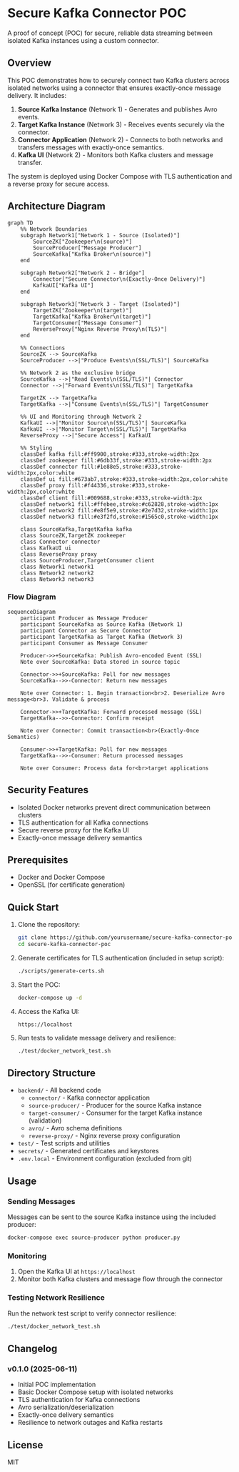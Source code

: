 # Secure Kafka Connector POC

A proof of concept (POC) for secure, reliable data streaming between isolated Kafka instances using a custom connector.

## Overview

This POC demonstrates how to securely connect two Kafka clusters across isolated networks using a connector that ensures exactly-once message delivery. It includes:

1. **Source Kafka Instance** (Network 1) - Generates and publishes Avro events.
2. **Target Kafka Instance** (Network 3) - Receives events securely via the connector.
3. **Connector Application** (Network 2) - Connects to both networks and transfers messages with exactly-once semantics.
4. **Kafka UI** (Network 2) - Monitors both Kafka clusters and message transfer.

The system is deployed using Docker Compose with TLS authentication and a reverse proxy for secure access.

## Architecture Diagram

```mermaid
graph TD
    %% Network Boundaries
    subgraph Network1["Network 1 - Source (Isolated)"]
        SourceZK["Zookeeper\n(source)"]
        SourceProducer["Message Producer"]
        SourceKafka["Kafka Broker\n(source)"]
    end

    subgraph Network2["Network 2 - Bridge"]
        Connector["Secure Connector\n(Exactly-Once Delivery)"]
        KafkaUI["Kafka UI"]
    end

    subgraph Network3["Network 3 - Target (Isolated)"]
        TargetZK["Zookeeper\n(target)"]
        TargetKafka["Kafka Broker\n(target)"]
        TargetConsumer["Message Consumer"]
        ReverseProxy["Nginx Reverse Proxy\n(TLS)"]
    end

    %% Connections
    SourceZK --> SourceKafka
    SourceProducer -->|"Produce Events\n(SSL/TLS)"| SourceKafka
    
    %% Network 2 as the exclusive bridge
    SourceKafka -->|"Read Events\n(SSL/TLS)"| Connector
    Connector -->|"Forward Events\n(SSL/TLS)"| TargetKafka
    
    TargetZK --> TargetKafka
    TargetKafka -->|"Consume Events\n(SSL/TLS)"| TargetConsumer
    
    %% UI and Monitoring through Network 2
    KafkaUI -->|"Monitor Source\n(SSL/TLS)"| SourceKafka
    KafkaUI -->|"Monitor Target\n(SSL/TLS)"| TargetKafka
    ReverseProxy -->|"Secure Access"| KafkaUI

    %% Styling
    classDef kafka fill:#ff9900,stroke:#333,stroke-width:2px
    classDef zookeeper fill:#6db33f,stroke:#333,stroke-width:2px
    classDef connector fill:#1e88e5,stroke:#333,stroke-width:2px,color:white
    classDef ui fill:#673ab7,stroke:#333,stroke-width:2px,color:white
    classDef proxy fill:#f44336,stroke:#333,stroke-width:2px,color:white
    classDef client fill:#009688,stroke:#333,stroke-width:2px
    classDef network1 fill:#ffebee,stroke:#c62828,stroke-width:1px
    classDef network2 fill:#e8f5e9,stroke:#2e7d32,stroke-width:1px
    classDef network3 fill:#e3f2fd,stroke:#1565c0,stroke-width:1px
    
    class SourceKafka,TargetKafka kafka
    class SourceZK,TargetZK zookeeper
    class Connector connector
    class KafkaUI ui
    class ReverseProxy proxy
    class SourceProducer,TargetConsumer client
    class Network1 network1
    class Network2 network2
    class Network3 network3
```

### Flow Diagram

```mermaid
sequenceDiagram
    participant Producer as Message Producer
    participant SourceKafka as Source Kafka (Network 1)
    participant Connector as Secure Connector
    participant TargetKafka as Target Kafka (Network 3)
    participant Consumer as Message Consumer

    Producer->>+SourceKafka: Publish Avro-encoded Event (SSL)
    Note over SourceKafka: Data stored in source topic
    
    Connector->>+SourceKafka: Poll for new messages
    SourceKafka-->>-Connector: Return new messages
    
    Note over Connector: 1. Begin transaction<br>2. Deserialize Avro message<br>3. Validate & process
    
    Connector->>+TargetKafka: Forward processed message (SSL)
    TargetKafka-->>-Connector: Confirm receipt
    
    Note over Connector: Commit transaction<br>(Exactly-Once Semantics)
    
    Consumer->>+TargetKafka: Poll for new messages
    TargetKafka-->>-Consumer: Return processed messages
    
    Note over Consumer: Process data for<br>target applications
```

## Security Features

- Isolated Docker networks prevent direct communication between clusters
- TLS authentication for all Kafka connections
- Secure reverse proxy for the Kafka UI
- Exactly-once message delivery semantics

## Prerequisites

- Docker and Docker Compose
- OpenSSL (for certificate generation)

## Quick Start

1. Clone the repository:
   ```bash
   git clone https://github.com/yourusername/secure-kafka-connector-poc.git
   cd secure-kafka-connector-poc
   ```

2. Generate certificates for TLS authentication (included in setup script):
   ```bash
   ./scripts/generate-certs.sh
   ```

3. Start the POC:
   ```bash
   docker-compose up -d
   ```

4. Access the Kafka UI:
   ```
   https://localhost
   ```

5. Run tests to validate message delivery and resilience:
   ```bash
   ./test/docker_network_test.sh
   ```

## Directory Structure

- `backend/` - All backend code
  - `connector/` - Kafka connector application
  - `source-producer/` - Producer for the source Kafka instance
  - `target-consumer/` - Consumer for the target Kafka instance (validation)
  - `avro/` - Avro schema definitions
  - `reverse-proxy/` - Nginx reverse proxy configuration
- `test/` - Test scripts and utilities
- `secrets/` - Generated certificates and keystores
- `.env.local` - Environment configuration (excluded from git)

## Usage

### Sending Messages

Messages can be sent to the source Kafka instance using the included producer:

```bash
docker-compose exec source-producer python producer.py
```

### Monitoring

1. Open the Kafka UI at `https://localhost`
2. Monitor both Kafka clusters and message flow through the connector

### Testing Network Resilience

Run the network test script to verify connector resilience:

```bash
./test/docker_network_test.sh
```

## Changelog

### v0.1.0 (2025-06-11)
- Initial POC implementation
- Basic Docker Compose setup with isolated networks
- TLS authentication for Kafka connections
- Avro serialization/deserialization
- Exactly-once delivery semantics
- Resilience to network outages and Kafka restarts

## License

MIT
